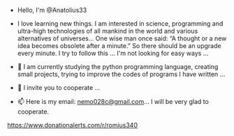 - Hello, I'm @Anatolius33

 - I love learning new things. I am interested in science, 
    programming and ultra-high technologies of all mankind
    in the world and various alternatives of universes… 
    One wise man once said: “A thought or a new idea becomes obsolete after a minute.” 
    So there should be an upgrade every minute. 
    I try to follow this ... I'm not looking for easy ways ...

 - 🌱 I am currently studying the python programming language,
       creating small projects, 
       trying to improve the codes of programs I have written ...

 - 💞️ I invite you to cooperate ...

 - 📫 Here is my email: nemo028c@gmail.com… I will be very glad to cooperate.

<!---
Anatolius33/Anatolius33 is a ✨ special ✨ repository because its `README.md` (this file) appears on your GitHub profile.
You can click the Preview link to take a look at your changes.
--->
https://www.donationalerts.com/r/romius340

